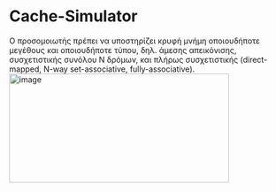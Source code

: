 # Cache-Simulator
 Ο προσομοιωτής πρέπει να υποστηρίζει κρυφή μνήμη οποιουδήποτε μεγέθους και οποιουδήποτε τύπου, δηλ. άμεσης απεικόνισης, συσχετιστικής συνόλου Ν δρόμων, και πλήρως συσχετιστικής (direct-mapped, N-way set-associative, fully-associative).
<img width="397" height="197" alt="image" src="https://github.com/user-attachments/assets/e4edeacc-3d9d-40a9-9a3f-eef1e2124d2c" />
